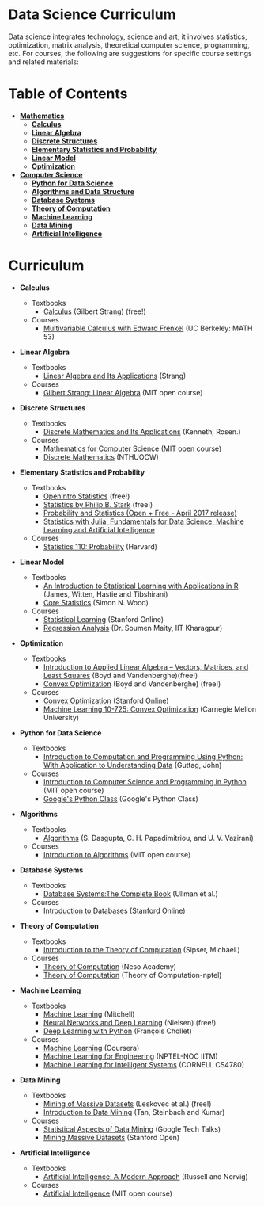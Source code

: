 # Data Science Curriculum
Data science integrates technology, science and art, it involves statistics, optimization, matrix analysis, 
theoretical computer science, programming, etc. 
For courses, the following are suggestions for specific course settings and related materials:

Table of Contents
=================
* [**Mathematics**](#Math)
  * [**Calculus**](#Calculus)
  * [**Linear Algebra**](#Linear-Algebra)
  * [**Discrete Structures**](#Discrete-Structures)
  * [**Elementary Statistics and Probability**](#Elementary-Statistics-and-Probability)
  * [**Linear Model**](#Linear-Model)
  * [**Optimization**](#Optimization)
* [**Computer Science**](#CS)
  * [**Python for Data Science**](#Python-for-Data-Science)
  * [**Algorithms and Data Structure**](#Algorithms)
  * [**Database Systems**](#Database-systems)
  * [**Theory of Computation**](#Theory-of-Computation)
  * [**Machine Learning**](#Machine-Learning)
  * [**Data Mining**](#Data-Mining)
  * [**Artificial Intelligence**](#Artificial-Intelligence)

  

Curriculum
==========
  * <a name="Calculus"></a>**Calculus**
      * Textbooks
          * [Calculus](https://ocw.mit.edu/resources/res-18-001-calculus-online-textbook-spring-2005/) (Gilbert Strang) (free!)
      * Courses
          * [Multivariable Calculus with Edward Frenkel](https://www.youtube.com/playlist?list=PLaLOVNqqD-2GcoO8CLvCbprz2J0_1uaoZ) (UC Berkeley: MATH 53)
  * <a name="Linear-Algebra"></a>**Linear Algebra**
      * Textbooks
          * [Linear Algebra and Its Applications](http://www.math.hcmus.edu.vn/~bxthang/Linear%20algebra%20and%20its%20applications.pdf) (Strang)
      * Courses
           * [Gilbert Strang: Linear Algebra](https://ocw.mit.edu/courses/mathematics/18-06-linear-algebra-spring-2010/) (MIT open course)
  * <a name="Discrete-Structures"></a>**Discrete Structures**
      * Textbooks
        * [Discrete Mathematics and Its Applications](https://archive.org/details/DiscreteMathematicsAndItsApplications7thEditionKennethH.Rosen) (Kenneth, Rosen.)
      * Courses
        * [Mathematics for Computer Science](https://ocw.mit.edu/courses/electrical-engineering-and-computer-science/6-042j-mathematics-for-computer-science-fall-2010/) (MIT open course)
        * [Discrete Mathematics](https://www.youtube.com/playlist?list=PLS0SUwlYe8czAEMcnMnl9Sq3ze7XerOfR) (NTHUOCW)
  * <a name="Elementary-Statistics-and-Probability"></a>**Elementary Statistics and Probability**
      * Textbooks
           * [OpenIntro Statistics](https://www.openintro.org/stat/index.php) (free!)
           * [Statistics by Philip B. Stark](https://www.stat.berkeley.edu/~stark/SticiGui/index.htm) (free!)
           * [Probability and Statistics (Open + Free - April 2017 release)](https://lagunita.stanford.edu/courses/course-v1:OLI+ProbStat+Open_Jan2017/course/)
           * [Statistics with Julia: Fundamentals for Data Science, Machine Learning and Artificial Intelligence](https://github.com/yangmingmath/StatsWithJuliaBook)
      * Courses
           * [Statistics 110: Probability](https://projects.iq.harvard.edu/stat110/home) (Harvard)
  * <a name="Linear-Model"></a>**Linear Model**
      * Textbooks
          * [An Introduction to Statistical Learning with Applications in R](http://www-bcf.usc.edu/~gareth/ISL/) (James, Witten, Hastie and Tibshirani)
          * [Core Statistics](http://www.maths.bris.ac.uk/~sw15190/core-statistics.pdf) (Simon N. Wood)
      * Courses
        * [Statistical Learning](https://www.r-bloggers.com/in-depth-introduction-to-machine-learning-in-15-hours-of-expert-videos/) (Stanford Online)
        * [Regression Analysis](http://www.infocobuild.com/education/audio-video-courses/mathematics/regression-analysis-iit-kharagpur.html) (Dr. Soumen Maity, IIT Kharagpur)
   * <a name="Optimization"></a>**Optimization**
       * Textbooks
          * [Introduction to Applied Linear Algebra – Vectors, Matrices, and Least Squares](http://vmls-book.stanford.edu/) (Boyd and Vandenberghe)(free!)
          * [Convex Optimization](http://web.stanford.edu/~boyd/cvxbook/) (Boyd and Vandenberghe) (free!)
       * Courses
          * [Convex Optimization](https://lagunita.stanford.edu/courses/Engineering/CVX101/Winter2014/about) (Stanford Online)
          * [Machine Learning 10-725: Convex Optimization](http://www.stat.cmu.edu/~ryantibs/convexopt/) (Carnegie Mellon University)
  * <a name="Python-for-Data-Science"></a>**Python for Data Science**
      * Textbooks
        * [Introduction to Computation and Programming Using Python: With Application to Understanding Data](https://github.com/y0m0/MIT.6.00.1x/blob/master/Introduction.to.Computation.and.Programming.Using.Python.2nd.Edition.pdf) (Guttag, John)
      * Courses
        * [Introduction to Computer Science and Programming in Python](https://ocw.mit.edu/courses/electrical-engineering-and-computer-science/6-0001-introduction-to-computer-science-and-programming-in-python-fall-2016/) (MIT open course)
        * [Google's Python Class](https://developers.google.com/edu/python/) (Google's Python Class)
   * <a name="Algorithms"></a>**Algorithms**
      * Textbooks
        * [Algorithms](https://github.com/yetweka/yet-weka/blob/master/book/Algorithms-S.%20Dasgupta%2C%20C.%20H.%20Papadimitriou%2C%20and%20U.%20V.%20Vazirani-06.pdf) (S. Dasgupta, C. H. Papadimitriou, and U. V. Vazirani)
      * Courses
        * [Introduction to Algorithms](https://ocw.mit.edu/courses/electrical-engineering-and-computer-science/6-006-introduction-to-algorithms-fall-2011/) (MIT open course)
   * <a name="Database-Systems"></a>**Database Systems**
      * Textbooks
        * [Database Systems:The Complete Book](https://theswissbay.ch/pdf/Gentoomen%20Library/Databases/Molina%2CUllman%20-%20Database%20Systems%20The%20Complete%20Book.pdf) (Ullman et al.)
      * Courses
        * [Introduction to Databases](https://lagunita.stanford.edu/courses/Engineering/db/2014_1/course/) (Stanford Online)
   * <a name="Theory-of-Computation"></a>**Theory of Computation**
      * Textbooks
        * [Introduction to the Theory of Computation](http://www-math.mit.edu/~sipser/book.html) (Sipser, Michael.)
      * Courses
        * [Theory of Computation](https://www.nesoacademy.org/computer-science/toc-and-automata-theory/theory-of-computation) (Neso Academy)
        * [Theory of Computation](https://www.youtube.com/playlist?list=PL3-wYxbt4yCgBHUpwXDTLos3JStccGIax) (Theory of Computation-nptel)
   
   * <a name="Machine-Learning"></a>**Machine Learning**
      * Textbooks
          * [Machine Learning](http://www.cs.cmu.edu/~tom/mlbook.html) (Mitchell)
          * [Neural Networks and Deep Learning](http://neuralnetworksanddeeplearning.com/) (Nielsen) (free!)
          * [Deep Learning with Python](https://github.com/fchollet/deep-learning-with-python-notebooks) (François Chollet)
      * Courses
          * [Machine Learning](https://www.coursera.org/learn/machine-learning) (Coursera)
          * [Machine Learning for Engineering](https://www.youtube.com/playlist?list=PLyqSpQzTE6M-SISTunGRBRiZk7opYBf_K) (NPTEL-NOC IITM)
          * [Machine Learning for Intelligent Systems](https://www.youtube.com/playlist?list=PLl8OlHZGYOQ7bkVbuRthEsaLr7bONzbXS) (CORNELL CS4780)
   * <a name="Data-Mining"></a>**Data Mining**
        * Textbooks
          * [Mining of Massive Datasets](http://www.mmds.org/) (Leskovec et al.) (free!)
          * [Introduction to Data Mining](https://www-users.cs.umn.edu/~kumar001/dmbook/index.php) (Tan, Steinbach and Kumar)
        * Courses
            * [Statistical Aspects of Data Mining](http://www.stats202.com/original_index.html) (Google Tech Talks)
            * [Mining Massive Datasets](https://lagunita.stanford.edu/courses/course-v1:ComputerScience+MMDS+Fall2016/course/) (Stanford Open)
   * <a name="Artificial-Intelligence"></a>**Artificial Intelligence**
        * Textbooks
            * [Artificial Intelligence: A Modern Approach](http://aima.cs.berkeley.edu/) (Russell and Norvig)
        * Courses
            * [Artificial Intelligence](https://ocw.mit.edu/courses/electrical-engineering-and-computer-science/6-034-artificial-intelligence-fall-2010/) (MIT open course)
  
 

